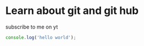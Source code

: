 # Learn about git and git hub

subscribe to me on yt

```javascript
console.log('hello world');
```
```